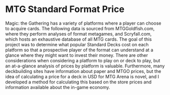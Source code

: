# MTG Standard Format Price

Magic: the Gathering has a variety of platforms where a player can choose to acquire cards.  The following data is sourced from MTGGoldfish.com, where they perform analyses of format metagames, and Scryfall.com, which hosts an exhaustive database of all MTG cards.  The goal of this project was to determine what popular Standard Decks cost on each platform so that a prospective player of the format can understand at a glance where they might want to invest their money.  There are other considerations when considering a platform to play on or deck to play, but an at-a-glance analysis of prices by platform is valuable.  Furthermore, many deckbuilding sites have information about paper and MTGO prices, but the idea of calculating a price for a deck in USD for MTG Arena is novel, and I developed a method for calculating this based on the store prices and information available about the in-game economy.
